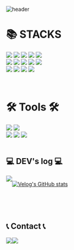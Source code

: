 <div align="left">
  
![header](https://capsule-render.vercel.app/api?type=Waving&color=timeGradient&text=Welcome%20to%20Yeeun's%20GitHub%20👋&animation=twinkling&fontSize=35&fontAlignY=40&fontAlign=70&height=150)

<div><h1>📚 STACKS</h1></div>


<div style = "margin-bottom: 15px;"> 
  <img src="https://img.shields.io/badge/html5-E34F26?style=for-the-badge&logo=html5&logoColor=white"> 
  <img src="https://img.shields.io/badge/css-1572B6?style=for-the-badge&logo=css3&logoColor=white"> 
  <img src="https://img.shields.io/badge/javascript-F7DF1E?style=for-the-badge&logo=javascript&logoColor=black"> 
  <img src="https://img.shields.io/badge/jquery-0769AD?style=for-the-badge&logo=jquery&logoColor=white">
  <img src="https://img.shields.io/badge/TypeScript-3178C6?style=for-the-badge&logo=jquery&logoColor=white">
  <br>
  
  <img src="https://img.shields.io/badge/next.js-white?style=for-the-badge&logo=react&logoColor=black"> 
  <img src="https://img.shields.io/badge/react-61DAFB?style=for-the-badge&logo=react&logoColor=black"> 
  <img src="https://img.shields.io/badge/vue.js-4FC08D?style=for-the-badge&logo=vue.js&logoColor=white"> 
  <img src="https://img.shields.io/badge/node.js-339933?style=for-the-badge&logo=Node.js&logoColor=white">
  <img src="https://img.shields.io/badge/NestJS-E0234E?style=for-the-badge&logo=Node.js&logoColor=white">
  <br>
  
  <img src="https://img.shields.io/badge/bootstrap-7952B3?style=for-the-badge&logo=bootstrap&logoColor=white">
  <img src="https://img.shields.io/badge/styled-components-DB7093?style=for-the-badge&logo=bootstrap&logoColor=white">
  <img src="https://img.shields.io/badge/Tailwind CSS-06B6D4?style=for-the-badge&logo=bootstrap&logoColor=white">
  <img src="https://img.shields.io/badge/sass-CC6699?style=for-the-badge&logo=bootstrap&logoColor=white">
  <br>
</div>

<br>

<div><h1>🛠 Tools 🛠</h1></div>

<div>
 <img src="https://img.shields.io/badge/Eclipse%20IDE-2C2255?style=flat&logo=EclipseIDE&logoColor=white" />
 <img src="https://img.shields.io/badge/Visual%20Studio%20Code-007ACC?style=flat&logo=VisualStudioCode&logoColor=white" />
 <br>
 <img src="https://img.shields.io/badge/AWS-232F3E?style=flat&logo=AmazonAWS&logoColor=white" />
 <img src="https://img.shields.io/badge/SVN-809CC9?style=flat&logo=Subversion&logoColor=white" />
 <img src="https://img.shields.io/badge/GitHub-181717?style=flat&logo=GitHub&logoColor=white" />
<br>
</div>

<br>

## 💻 DEV's log 💻
<div style="display:flex; flex-direction:row; margin-bottom: 15px; ">
    <a href="https://gda05024.tistory.com">
        <img src="https://img.shields.io/badge/Tistory-000000?style=for-the-badge&logo=Tistory&logoColor=white"> 
    </a>
  
   [![Velog's GitHub stats](https://velog-readme-stats.vercel.app/api?name=gda05024&color=dark)](https://velog.io/@gda05024)
</div><br>

<br>

## 📞 Contact 📞
<div style="display:flex; flex-direction:row; margin-bottom: 15px;">
    <a href="https://www.instagram.com/yenniinnii/">
        <img src="https://img.shields.io/badge/Instagram-E4405F?style=for-the-badge&logo=Instagram&logoColor=white"> 
    </a>
    <a href="mailto:gda05026@gmail.com">
        <img src="https://img.shields.io/badge/Gmail-EA4335?style=for-the-badge&logo=Gmail&logoColor=white"> 
    </a>
</div><br>

